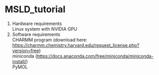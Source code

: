 # MSLD_tutorial
1. Hardware requirements  
   Linux system with NVIDIA GPU  
2. Software requirements  
   CHARMM program (download here: https://charmm.chemistry.harvard.edu/request_license.php?version=free)  
   miniconda (https://docs.anaconda.com/free/miniconda/miniconda-install/)  
   PyMOL  
   
